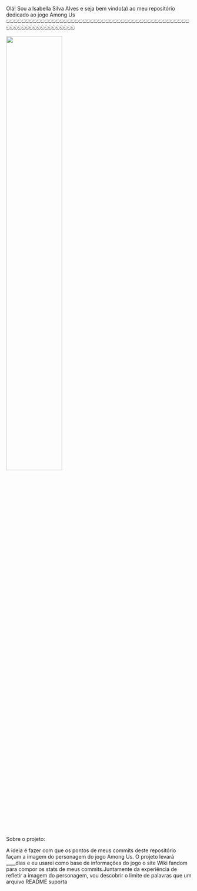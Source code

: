Olá! Sou a Isabella Silva Alves e seja bem vindo(a) ao meu repositório dedicado ao jogo Among Us
ඞඞඞඞඞඞඞඞඞඞඞඞඞඞඞඞඞඞඞඞඞඞඞඞඞඞඞඞඞඞඞඞඞඞඞඞඞඞඞඞඞඞඞඞඞඞඞඞඞඞඞඞඞඞඞඞඞඞඞඞඞඞඞඞඞඞ

<img width= "55%" src="https://storage.stwonline.com.br/180graus/uploads/ckeditor/pictures/2385593/93gaa4wm3z4hbenzlbxweq-1jxe.jpg">

##

Sobre o projeto: 

A ideia é fazer com que os pontos de meus commits deste repositório façam a imagem do personagem do jogo Among Us. O projeto levará ____dias e eu usarei como base de informações do jogo o site Wiki fandom para compor os stats de meus commits.Juntamente da experiência de refletir a imagem do personagem, vou descobrir o limite de palavras que um arquivo README suporta

